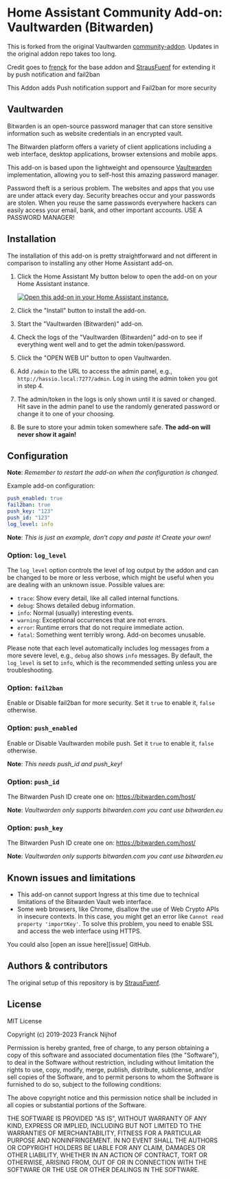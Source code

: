 # Home Assistant Community Add-on: Vaultwarden (Bitwarden)

This is forked from the original Vaultwarden [community-addon].
Updates in the original addon repo takes too long.

Credit goes to [frenck] for the base addon and [StrausFuenf] for extending it by push notification and fail2ban

This Addon adds Push notification support and Fail2ban for more security

## Vaultwarden

Bitwarden is an open-source password manager that can store sensitive
information such as website credentials in an encrypted vault.

The Bitwarden platform offers a variety of client applications including
a web interface, desktop applications, browser extensions and mobile apps.

This add-on is based upon the lightweight and opensource
[Vaultwarden][vaultwarden] implementation, allowing you to self-host
this amazing password manager.

Password theft is a serious problem. The websites and apps that you use are
under attack every day. Security breaches occur and your passwords are stolen.
When you reuse the same passwords everywhere hackers can easily access your
email, bank, and other important accounts. USE A PASSWORD MANAGER!

## Installation

The installation of this add-on is pretty straightforward and not different in
comparison to installing any other Home Assistant add-on.

1. Click the Home Assistant My button below to open the add-on on your Home
   Assistant instance.

   [![Open this add-on in your Home Assistant instance.][addon-badge]][addon]

1. Click the "Install" button to install the add-on.
1. Start the "Vaultwarden (Bitwarden)" add-on.
1. Check the logs of the "Vaultwarden (Bitwarden)" add-on to see if everything
   went well and to get the admin token/password.
1. Click the "OPEN WEB UI" button to open Vaultwarden.
1. Add `/admin` to the URL to access the admin panel, e.g.,
   `http://hassio.local:7277/admin`. Log in using the admin token you got
   in step 4.
1. The admin/token in the logs is only shown until it is saved or changed.
   Hit save in the admin panel to use the randomly generated password or
   change it to one of your choosing.
1. Be sure to store your admin token somewhere safe. **The add-on will never
   show it again!**

## Configuration

**Note**: _Remember to restart the add-on when the configuration is changed._

Example add-on configuration:

```yaml
push_enabled: true
fail2ban: true
push_key: "123"
push_id: "123"
log_level: info
```

**Note**: _This is just an example, don't copy and paste it! Create your own!_

### Option: `log_level`

The `log_level` option controls the level of log output by the addon and can
be changed to be more or less verbose, which might be useful when you are
dealing with an unknown issue. Possible values are:

- `trace`: Show every detail, like all called internal functions.
- `debug`: Shows detailed debug information.
- `info`: Normal (usually) interesting events.
- `warning`: Exceptional occurrences that are not errors.
- `error`: Runtime errors that do not require immediate action.
- `fatal`: Something went terribly wrong. Add-on becomes unusable.

Please note that each level automatically includes log messages from a
more severe level, e.g., `debug` also shows `info` messages. By default,
the `log_level` is set to `info`, which is the recommended setting unless
you are troubleshooting.

### Option: `fail2ban`

Enable or Disable fail2ban for more security. Set it `true` to enable it, `false` otherwise.

### Option: `push_enabled`

Enable or Disable Vaultwarden mobile push. Set it `true` to enable it, `false` otherwise.

**Note**: _This needs push_id and push_key!_

### Option: `push_id`

The Bitwarden Push ID create one on: https://bitwarden.com/host/

**Note**: _Vaultwarden only supports bitwarden.com you cant use bitwarden.eu_

### Option: `push_key`

The Bitwarden Push ID create one on: https://bitwarden.com/host/

**Note**: _Vaultwarden only supports bitwarden.com you cant use bitwarden.eu_

## Known issues and limitations

- This add-on cannot support Ingress at this time due to technical limitations
  of the Bitwarden Vault web interface.
- Some web browsers, like Chrome, disallow the use of Web Crypto APIs in
  insecure contexts. In this case, you might get an error like
  `Cannot read property 'importKey'`. To solve this problem, you need to enable
  SSL and access the web interface using HTTPS.

You could also [open an issue here][issue] GitHub.

## Authors & contributors

The original setup of this repository is by [StrausFuenf][strausfuenf].

## License

MIT License

Copyright (c) 2019-2023 Franck Nijhof

Permission is hereby granted, free of charge, to any person obtaining a copy
of this software and associated documentation files (the "Software"), to deal
in the Software without restriction, including without limitation the rights
to use, copy, modify, merge, publish, distribute, sublicense, and/or sell
copies of the Software, and to permit persons to whom the Software is
furnished to do so, subject to the following conditions:

The above copyright notice and this permission notice shall be included in all
copies or substantial portions of the Software.

THE SOFTWARE IS PROVIDED "AS IS", WITHOUT WARRANTY OF ANY KIND, EXPRESS OR
IMPLIED, INCLUDING BUT NOT LIMITED TO THE WARRANTIES OF MERCHANTABILITY,
FITNESS FOR A PARTICULAR PURPOSE AND NONINFRINGEMENT. IN NO EVENT SHALL THE
AUTHORS OR COPYRIGHT HOLDERS BE LIABLE FOR ANY CLAIM, DAMAGES OR OTHER
LIABILITY, WHETHER IN AN ACTION OF CONTRACT, TORT OR OTHERWISE, ARISING FROM,
OUT OF OR IN CONNECTION WITH THE SOFTWARE OR THE USE OR OTHER DEALINGS IN THE
SOFTWARE.

[addon-badge]: https://my.home-assistant.io/badges/supervisor_addon.svg
[addon]: https://my.home-assistant.io/redirect/supervisor_addon/?addon=a0d7b954_bitwarden&repository_url=https%3A%2F%2Fgithub.com%2Fhassio-addons%2Frepository
[frenck]: https://github.com/frenck
[vaultwarden]: https://github.com/dani-garcia/vaultwarden
[community-addon]: https://github.com/hassio-addons/repository/tree/master/bitwarden
[strausfuenf]: https://github.com/strausfuenf
